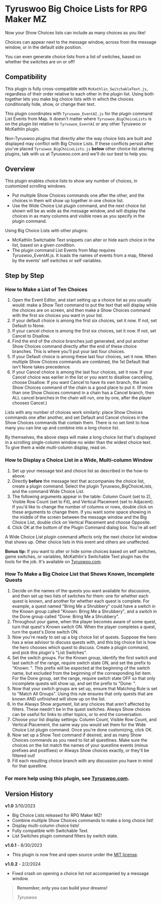 # Tyruswoo Big Choice Lists for RPG Maker MZ

Now your Show Choices lists can include as many choices as you like!

Choices can appear next to the message window, across from the message window, or in the default side position.

You can even generate choice lists from a list of switches, based on whether the switches are on or off!

## Compatibility

This plugin is fully cross-compatible with `McKathlin_SwitchableText.js`,
regardless of their order relative to each other in the plugin list.
Using both together lets you make big choice lists with in which the
choices conditionally hide, show, or change their text.

This plugin coordinates with `Tyruswoo_EventAI.js` for the plugin command
List Events from Map. It doesn't matter where `Tyruswoo_BigChoiceLists` is
on the plugin list relative to `Tyruswoo_EventAI` or any other Tyruswoo or
McKathlin plugin.

Non-Tyruswoo plugins that directly alter the way choice lists are built
and displayed may conflict with Big Choice Lists. If these conflicts
persist after you've placed `Tyruswoo_BigChoiceLists.js` **below** other
choice list altering plugins, talk with us at Tyruswoo.com and we'll do our
best to help you.

## Overview

This plugin enables choice lists to show any number of choices,
in customized scrolling windows.
* Put multiple Show Choices commands one after the other, and the choices
  in them will show up together in one choice list.
* Use the Wide Choice List plugin command, and the next choice list shown
  will be as wide as the message window, and will display the choices in
  as many columns and visible rows as you specify in the plugin command.

Using Big Choice Lists with other plugins:
* McKathlin Switchable Text snippets can alter or hide each choice in the
  list, based on a given condition.
* The plugin command List Events from Map requires Tyruswoo_EventAI.js.
  It loads the names of events from a map, filtered by the events'
  self switches or self variables.

## Step by Step

### How to Make a List of Ten Choices
1. Open the Event Editor, and start setting up a choice list as you usually
   would: make a Show Text command to put the text that will display while
   the choices are on screen, and then make a Show Choices command with the
   first six choices you want in your list.
2. If your default choice is among the first six choices, set it now.
   If not, set Default to None.
3. If your cancel choice is among the first six choices, set it now.
   If not, set Cancel to Disallow.
4. Find the end of the choice branches just generated, and put another
   Show Choices command directly after the end of these choice branches.
   This is where you'll put your last four choices.
5. If your Default choice is among these last four choices, set it now.
   When multiple Show Choices commands are combined, the 1st Default that
   isn't None takes precedence.
6. If your Cancel choice is among the last four choices, set it now.
   If your Cancel choice was earlier in the list or you want to disallow
   cancelling, choose Disallow. If you want Cancel to have its own branch,
   the last Show Choices command of the chain is a good place to put it.
   (If more than one Show Choices command in a chain has a Cancel branch,
   then ALL cancel branches in the chain will run, one by one, after the
   player chooses Cancel.)

Lists with any number of choices work similarly: place Show Choices
commands one after another, and set Default and Cancel choices in the
Show Choices commands that contain them. There is no set limit to how many
you can line up and combine into a long choice list.

By themselves, the above steps will make a long choice list that's displayed
in a scrolling single-column window no wider than the widest choice text.
To give them a wide multi-column display, read on.

### How to Display a Choice List in a Wide, Multi-column Window

1. Set up your message text and choice list as described in the how-to
   above.
2. Directly **before** the message text that accompanies the choice list,
   create a plugin command. Select the plugin Tyruswoo_BigChoiceLists,
   and the command Wide Choice List.
3. The following arguments appear in the table: Column Count (set to 2),
   Visible Row Count (set to Fit), and Vertical Placement (set to Adjacent).
   If you'd like to change the number of columns or rows, double click on
   these arguments to change them. If you want some space showing in the
   middle of the screen between the message window and the Big Choice List,
   double click on Vertical Placement and choose Opposite.
4. Click OK at the bottom of the Plugin Command dialog box. You're all set!

A Wide Choice List plugin command affects only the next choice list window
that shows up. Other choice lists in this event and others are unaffected.

**Bonus tip:** If you want to alter or hide some choices based on self switches,
game switches, or variables, McKathlin's Switchable Text plugin has the
tools for the job. It's available on [Tyruswoo.com](https://www.tyruswoo.com).

### How To Make a Big Choice List that Shows Known, Incomplete Quests

1. Decide on the names of the quests you want available for discussion,
   and then set up two lists of switches for them: one for whether each
   quest is known, and another for whether each quest is complete.
   For example, a quest named "Bring Me a Shrubbery" could have a switch
   in the Known group called "Known: Bring Me a Shrubbery", and a switch
   in the Done group called "Done: Bring Me a Shrubbery".
2. Throughout your game, when the player becomes aware of some quest,
   turn that quest's Known switch ON. When the player completes a quest,
   turn the quest's Done switch ON.
3. Now you're ready to set up a big choice list of quests.
   Suppose the hero has a wise advisor to discuss quests with, and this
   big choice list is how the hero chooses which quest to discuss.
   Create a plugin command, and pick this plugin's "List Switches".
4. Set the switch groups. For the Known group, identify the first switch
   and last switch of the range, require switch state ON, and set the prefix
   to "Known: ". This prefix will be expected at the beginning of the switch
   name, but excluded from the beginning of the corresponding list item.
   For the Done group, set the range, require switch state OFF so that only
   incomplete quests will show up, and set the prefix to "Done: ".
5. Now that your switch groups are set up, ensure that Matching Rule is set
   to "Match All Groups". Using this rule ensures that only quests that are
   known AND unfinished will show up on the list.
6. In the Always Show argument, list any choices that aren't affected by
   filters. These needn't be in the quest switches. Always Show choices
   can be useful for links to other topics, or to end the conversation.
7. Choose your list display settings: Column Count, Visible Row Count, and
   Vertical Placement, the same way you would set them for the Wide Choice
   List plugin command. Once you're done customizing, click OK.
8. Now set up a Show Text command if desired, and as many Show Choices
   commands as you need to list all questlines. Make sure the choices
   on the list match the names of your questline events (minus prefixes and
   postfixes) or Always Show choices exactly, or they'll be filtered out!
9. Fill each resulting choice branch with any discussion you have in mind
   for that questline.

### For more help using this plugin, see [Tyruswoo.com](https://www.tyruswoo.com).

## Version History

**v1.0**  3/10/2023
- Big Choice Lists released for RPG Maker MZ!
- Combine multiple Show Choices commands to make a long choice list!
- Display multi-column choice lists!
- Fully compatible with Switchable Text.
- List Switches plugin command filters by switch state.

**v1.0.1** - 8/30/2023
- This plugin is now free and open source under the [MIT license](https://opensource.org/license/mit/).

**v1.0.2** - 2/2/2024
- Fixed crash on opening a choice list not accompanied by a message window.

> **Remember, only you can build your dreams!**
>
> *Tyruswoo*